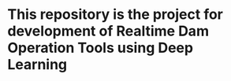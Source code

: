 # This repository is the project for development of Realtime Dam Operation Tools using Deep Learning

